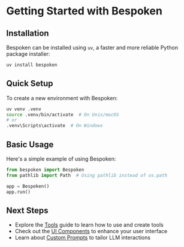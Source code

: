 # Getting Started with Bespoken

## Installation

Bespoken can be installed using `uv`, a faster and more reliable Python package installer:

```bash
uv install bespoken
```

## Quick Setup

To create a new environment with Bespoken:

```bash
uv venv .venv
source .venv/bin/activate  # On Unix/macOS
# or
.venv\Scripts\activate  # On Windows
```

## Basic Usage

Here's a simple example of using Bespoken:

```python
from bespoken import Bespoken
from pathlib import Path  # Using pathlib instead of os.path

app = Bespoken()
app.run()
```

## Next Steps

- Explore the [Tools](tools.md) guide to learn how to use and create tools
- Check out the [UI Components](ui-components.md) to enhance your user interface
- Learn about [Custom Prompts](custom-prompts.md) to tailor LLM interactions

